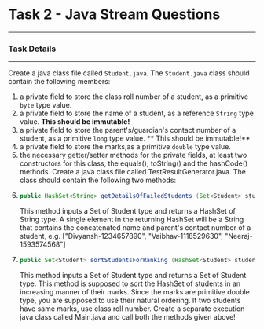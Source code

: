 # Task 2 - Java Stream Questions

---

### Task Details

---
Create a java class file called `Student.java`. The `Student.java` class should contain the following members:

1. a private field to store the class roll number of a student, as a primitive `byte` type value.
2. a private field to store the name of a student, as a reference `String` type value. **This should be immutable!**
3. a private field to store the parent's/guardian's contact number of a student, as a primitive `long` type value. **
   This should be immutable!**
4. a private field to store the marks,as a primitive `double` type value.
5. the necessary getter/setter methods for the private fields, at least two constructors for this class, the equals(),
   toString() and the hashCode() methods.
   Create a java class file called TestResultGenerator.java. The class should contain the following two methods:
6. ```java
   public HashSet<String> getDetailsOfFailedStudents (Set<Student> studentSet) {}
   ```
   This method inputs a Set of Student type and returns a HashSet of String type. A single element in the returning
   HashSet will be a String that contains the concatenated name and parent's contact number of a student, e.g.
   ["Divyansh-1234657890", "Vaibhav-1118529630", "Neeraj-
   1593574568"]
7. ```java
   public Set<Student> sortStudentsForRanking (HashSet<Student> studentSet) {}
   ```
   This method inputs a Set of Student type and returns a Set of Student type. This method is supposed to sort the
   HashSet of students in an increasing manner of their marks. Since the marks are primitive double type, you are
   supposed to use their natural ordering. If two students have same marks, use class roll number.
   Create a separate execution java class called Main.java and call both the methods given above!